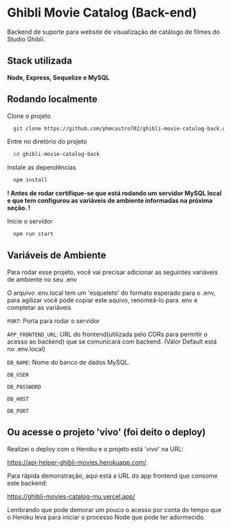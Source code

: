 
# Ghibli Movie Catalog (Back-end)

Backend de suporte para website de visualização de catálogo de filmes do Studio Ghibli.


## Stack utilizada

**Node, Express, Sequelize e MySQL**


## Rodando localmente

Clone o projeto

```bash
  git clone https://github.com/phmcastro702/ghibli-movie-catalog-back.git
```

Entre no diretório do projeto

```bash
  cd ghibli-movie-catalog-back
```

Instale as dependências

```bash
  npm install
```

**! Antes de rodar certifique-se que está rodando um servidor MySQL local 
e que tem configurou as variáveis de ambiente informadas na próxima seção. !**


Inicie o servidor

```bash
  npm run start
```


## Variáveis de Ambiente

Para rodar esse projeto, você vai precisar adicionar as seguintes variáveis de ambiente no seu .env

O arquivo .env.local tem um 'esqueleto' do formato esperado para o .env, para agilizar você pode
copiar este aquivo, renomeá-lo para .env e completar as variáveis

`PORT`: Porta para rodar o servidor

`APP_FRONTEND_URL`: URL do frontend(utilizada pelo CORs para permitir o acesso ao backend) que se comunicará com backend. (Valor Default está no .env.local)

`DB_NAME`: Nome do banco de dados MySQL.

`DB_USER`

`DB_PASSWORD`

`DB_HOST`

`DB_PORT`




## Ou acesse o projeto 'vivo' (foi deito o deploy)

Realizei o deploy com o Heroku e o projeto está 'vivo' na URL: 

https://api-helper-ghibli-movies.herokuapp.com/.

Para rápida demonstração, aqui está a URL do app frontend que consome este backend: 

https://ghibli-movies-catalog-mu.vercel.app/



Lembrando que pode demorar um pouco o acesso por conta do tempo que o Heroku leva para iniciar o 
processo Node que pode ter adormecido.
